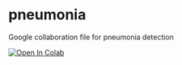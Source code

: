 # pneumonia
Google collaboration file for pneumonia detection

[![Open In Colab](https://colab.research.google.com/assets/colab-badge.svg)](https://github.com/Amzo/pneumonia/blob/main/cnnModels.ipynb)
